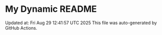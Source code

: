 # My Dynamic README
Updated at: Fri Aug 29 12:41:57 UTC 2025
This file was auto-generated by GitHub Actions.
